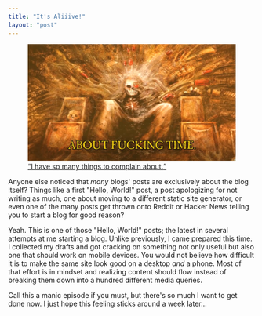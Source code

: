 ```yaml
---
title: "It's Aliiive!"
layout: "post"
---
```


<figure>
  <img src="/assets/pictures/about-time.png"
       alt="About f🤬king time. I have so many things to complain about.">
  <figcaption>
    <a href="https://www.youtube.com/watch?v=pcYrTCGKyrU&t=50">
	  <q>I have so many things to complain about.</q>
	</a>
  </figcaption>
</figure>

Anyone else noticed that _many_ blogs' posts are exclusively about the
blog itself?
Things like a first "Hello, World!" post,
a post apologizing for not writing as much,
one about moving to a different static site generator,
or even one of the many posts get thrown onto Reddit or Hacker News
telling you to start a blog for good reason?

Yeah.
This is one of those "Hello, World!" posts;
the latest in several attempts at me starting a blog.
Unlike previously, I came prepared this time.
I collected my drafts and got cracking on something not only useful
but also one that should work on mobile devices.
You would not believe how difficult it is to make the
same site look good on a desktop _and_ a phone.
Most of that effort is in mindset and realizing content should flow
instead of breaking them down into a hundred different media queries.

Call this a manic episode if you must, but there's so much I want to
get done now.
I just hope this feeling sticks around a week later...
